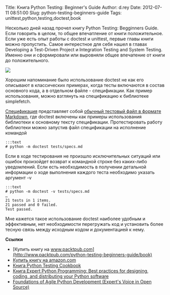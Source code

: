 Title: Книга Python Testing: Beginner's Guide
Author: d.rey
Date: 2012-07-11 08:51:00
Slug: python-testing-beginners-guide
Tags: unittest,python,testing,doctest,book

Несколько дней назад прочел книгу Python Testing: Begginners Guide. Если говорить в целом, то общее впечатление от книги положительное. Если уже есть опыт работы с doctest и unittest, первые главы книги можно пропустить. Самое интерестное для себя нашел в главах Developing a Test-Driven Project и Integration Testing and System Testing. Именно они и сформировали или выровняли общее впечатение от книги до положительного. 

![](http://1.bp.blogspot.com/-mOHaiAOCOpg/T_0StiOD_4I/AAAAAAAAAg4/TuxT6RZk1jQ/s320/python-testing-beginners-guide-cover.png)

Хорошим напоминание было использование doctest не как его описывают в классических примерах, когда тесты включаются в состав основного кода, а в отдельном файле - спецификации. Как пример использования, можно взглянуть на спецификацию к библиотеке simplefetch. 

[Спецификация](https://github.com/ownport/simplefetch/blob/develop/tests/specs.md) представляет собой [обычный тестовый файл в формате Markdown](https://raw.github.com/ownport/simplefetch/develop/tests/specs.md), где doctest включены как примеры использования библиотеки к основному тексту спецификации. Протестировать работу библиотеки можно запустив файл спецификации на исполнение командой 

    :::text
    # python -m doctest tests/specs.md

Если в ходе тестирования не произшло исключительных ситуаций или ошибок произойдет возврат к командной строке без каких-либо уведомлений. Если есть необходимоcть в получении детальной информации  о ходе выполнения каждого теста необходимо указать аргумент -v

    :::text
    # python -m doctest -v tests/specs.md
    …
    21 tests in 1 items.
    21 passed and 0 failed.
    Test passed.
    
Мне кажется такое использование doctest наиболее удобным и эффективным, нет необходимости перегружать код и установить более тесную связь между исходным кодом и документацией к нему.

**Ссылки**

- [Купить книгу на www.packtpub.com](http://www.packtpub.com/python-testing-beginners-guide/book)
- [Купить книгу на amazon.com](http://www.amazon.com/Python-Testing-Beginners-Daniel-Arbuckle/dp/1847198848)
- [Книга Python Testing Cookbook](http://www.amazon.com/Python-Testing-Cookbook-Greg-Turnquist/dp/1849514666/ref=pd_sim_b_2)
- [Книга Expert Python Programming: Best practices for designing, coding, and distributing your Python software](http://www.amazon.com/Expert-Python-Programming-practices-distributing/dp/184719494X/ref=pd_sim_b_5)
- [Foundations of Agile Python Development (Expert's Voice in Open Source)](http://www.amazon.com/Foundations-Python-Development-Experts-Source/dp/1590599810/ref=pd_sim_b_1)

